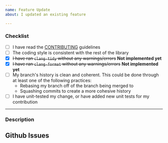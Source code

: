 ```yaml
---
name: Feature Update
about: I updated an existing feature

---
```


### Checklist
<!--
Replace the empty checkboxes [ ] below with checked ones [x] accordingly
-->
- [ ] I have read the [CONTRIBUTING](../CONTRIBUTING.md) guidelines
- [ ] The coding style is consistent with the rest of the library
- [x] ~~I have ran `clang-tidy` without any warnings/errors~~ **Not implemented yet**
- [x] ~~I have ran `clang-format` without any warnings/errors~~ **Not implemented yet**
- [ ] My branch's history is clean and coherent. This could be done through
      at least one of the following practices:
  * Rebasing my branch off of the branch being merged to
  * Squashing commits to create a more cohesive history
- [ ] I have unit-tested my change, or have added new unit tests for my
      contribution

----------

### Description

<!--
Describe briefly what feature your pull request proposes to introduce.
If you have more than one commit, it is helpful to give a summary of
what your contribution as a whole is trying to solve.

Please describe shortly what you did to test this new feature.
-->

## Github Issues
<!--
If this PR was motivated by some existing Github issues, reference them here.

If this closes an existing feature-request issue, please also add a line
like 'Closes #123' to your commit message, so that it is automatically closed.

If it is not, don't, as it might take several iterations for a feature
to be done properly. If in doubt, leave it open and reference it in the
PR itself, so that maintainers can decide.

If there is no associated Github Issue, please remove this section
-->
